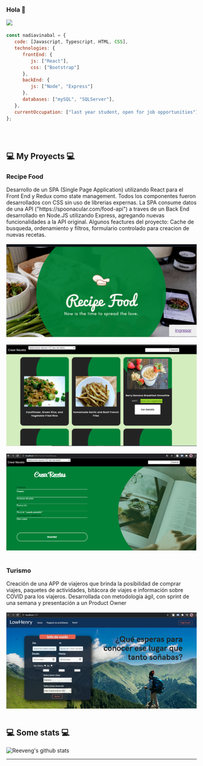 ### Hola 👋
<img src="https://ciberninjas.com/wp-content/uploads/2021/03/mejores-paginas-aprender-programacion.webp"/>


```js
const nadiavinabal = {
   code: [Javascript, Typescript, HTML, CSS],
   technologies: {
      frontEnd: {
         js: ["React"],
         css: ["Bootstrap"]
      },
      backEnd: {
         js: ["Node", "Express"]
      },
      databases: ["mySQL", "SQLServer"],
   },
   currentOccupation: ["last year student, open for job opportunities"],
};
```
</br></br>
<h2>💻 My Proyects 💻</h2>
<h3> Recipe Food</h3>
 Desarrollo de un SPA (Single Page Application) utilizando React para el Front End y
  Redux como state management. Todos los componentes fueron desarrollados con CSS
  sin uso de librerias expernas.
  La SPA consume datos de una API ("https://spoonacular.com/food-api") a traves de un
  Back End desarrollado en Node.JS utilizando Express, agregando nuevas funcionalidades 
  a la API original. 
  Algunos feactures del proyecto: Cache de busqueda, ordenamiento y filtros,
  formulario controlado para creacion de nuevas recetas.
</br></br>
<img src="https://github.com/nadiavinabal/nadiavinabal/blob/main/1.png?raw=true"/>
</br></br>
<img src="https://github.com/nadiavinabal/nadiavinabal/blob/main/2.png?raw=true"/>
</br></br>
<img src="https://github.com/nadiavinabal/nadiavinabal/blob/main/3.png?raw=true"/>
</br></br>
<h3> Turismo</h3>
Creación de una APP de viajeros que brinda la posibilidad de comprar viajes, paquetes de actividades, bitácora de viajes e información sobre COVID para los viajeros. Desarrollada con metodología ágil, con sprint de una semana y presentación a un Product Owner 
</br></br>
<img src="https://github.com/nadiavinabal/nadiavinabal/blob/main/4.png?raw=true"/>
</br></br>
<h2>💻 Some stats 💻</h2>

![Reeveng's github stats](https://github-readme-stats.vercel.app/api?username=reeveng&show_icons=true&title_color=fff&icon_color=79ff97&text_color=9f9f9f&bg_color=151515)

---
